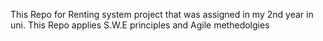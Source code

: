 This Repo for Renting system project that was assigned in my 2nd year in uni.
This Repo applies S.W.E principles and Agile methedolgies
